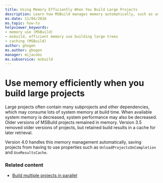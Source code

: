 ```yaml
---
title: Using Memory Efficiently When You Build Large Projects
description: Learn how MSBuild manages memory automatically, such as unloading older versions and retrieving caches, when building large projects.
ms.date: 11/04/2016
ms.topic: how-to
helpviewer_keywords:
- memory use (MSBuild)
- msbuild, efficient memory use building large trees
- caching (MSBuild)
author: ghogen
ms.author: ghogen
manager: mijacobs
ms.subservice: msbuild
---
```

# Use memory efficiently when you build large projects

Large projects often contain many subprojects and other dependencies, which may consume lots of system memory at build time. When available system memory is decreased, system performance may also be decreased. Older versions of MSBuild projects remained in memory. Version 3.5 removed older versions of projects, but retained build results in a cache for later retrieval.

 Version 4.0 handles this memory management automatically, saving projects from having to use properties such as  `UnloadProjectsOnCompletion` and `UseResultsCache`.

### Related content

- [Build multiple projects in parallel](../msbuild/building-multiple-projects-in-parallel-with-msbuild.md)
